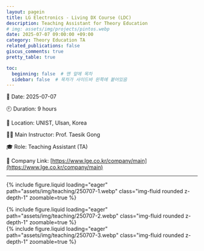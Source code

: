 ```yaml
---
layout: pagein
title: LG Electronics - Living DX Course (LDC)
description: Teaching Assistant for Theory Education
# img: assets/img/projects/pintos.webp
date: 2025-07-07 09:00:00 +09:00
category: Theory Education TA
related_publications: false
giscus_comments: true
pretty_table: true

toc:
  beginning: false  # 맨 앞에 목차
  sidebar: false  # 목차가 사이드바 왼쪽에 붙어있음
---
```



📅 Date: 2025-07-07  

🕘 Duration: 9 hours  

📍 Location: UNIST, Ulsan, Korea

👨‍🏫 Main Instructor: Prof. Taesik Gong  

🎓 Role: Teaching Assistant (TA)  

🔗 Company Link: [https://www.lge.co.kr/company/main](https://www.lge.co.kr/company/main)


---

{% include figure.liquid loading="eager" path="assets/img/teaching/250707-1.webp" class="img-fluid rounded z-depth-1" zoomable=true %} 

<div class="row mt-3">
    <div class="col-sm mt-3 mt-md-0">
        {% include figure.liquid loading="eager" path="assets/img/teaching/250707-2.webp" class="img-fluid rounded z-depth-1" zoomable=true %}
    </div>
    <div class="col-sm mt-3 mt-md-0">
        {% include figure.liquid loading="eager" path="assets/img/teaching/250707-3.webp" class="img-fluid rounded z-depth-1" zoomable=true %}
    </div>
</div>